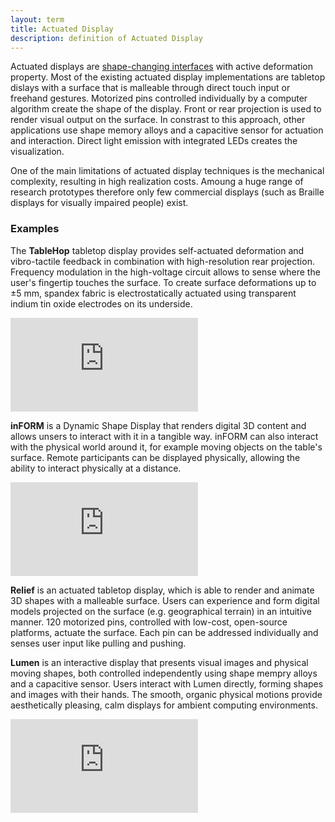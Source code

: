 ```yaml
---
layout: term
title: Actuated Display
description: definition of Actuated Display
---
```

Actuated displays are [shape-changing interfaces](/terms/shape-changing-interface) with active deformation property. Most of the existing actuated display implementations are tabletop dislays with a surface that is malleable through direct touch input or freehand gestures. Motorized pins controlled individually by a computer algorithm create the shape of the display. Front or rear projection is used to render visual output on the surface. In constrast to this approach, other applications use shape memory alloys and a capacitive sensor for actuation and interaction. Direct light emission with integrated LEDs creates the visualization. 

One of the main limitations of actuated display techniques is the mechanical complexity, resulting in high realization costs. Amoung a huge range of research prototypes therefore only few commercial displays (such as Braille displays for visually impaired people) exist.

### Examples

The **TableHop** tabletop display provides self-actuated deformation and vibro-tactile feedback in combination with high-resolution rear projection. Frequency modulation in the high-voltage circuit allows to sense where the user's fingertip touches the surface. To create surface deformations up to ±5 mm, spandex fabric is electrostatically actuated using transparent indium tin oxide electrodes on its underside. 

<div class="media-wrapper"><iframe src="https://www.youtube.com/embed/RBhb_gpaMc0" frameborder="0" allow="accelerometer; autoplay; encrypted-media; gyroscope; picture-in-picture" allowfullscreen></iframe></div>

**inFORM** is a Dynamic Shape Display that renders digital 3D content and allows unsers to interact with it in a tangible way. inFORM can also interact with the physical world around it, for example moving objects on the table's surface. Remote participants can be displayed physically, allowing the ability to interact physically at a distance.

<div class="media-wrapper"><iframe src="https://player.vimeo.com/video/79179138" frameborder="0" allow="autoplay; fullscreen" allowfullscreen></iframe></div>
<script src="https://player.vimeo.com/api/player.js"></script>

**Relief** is an actuated tabletop display, which is able to render and animate 3D shapes with a malleable surface. Users can experience and form digital models projected on the surface (e.g. geographical terrain) in an intuitive manner. 120 motorized pins, controlled with low-cost, open-source platforms, actuate the surface. Each pin can be addressed individually and senses user input like pulling and pushing.

**Lumen** is an interactive display that presents visual images and physical moving shapes, both controlled independently using shape mempry alloys and a capacitive sensor.  Users interact with Lumen directly, forming shapes and images with their hands. The smooth, organic physical motions provide aesthetically pleasing, calm displays for ambient computing environments.
<div class="media-wrapper"><iframe src="https://www.youtube.com/embed/RwrNAtVmztw" frameborder="0" allow="accelerometer; autoplay; encrypted-media; gyroscope; picture-in-picture" allowfullscreen></iframe></div>



